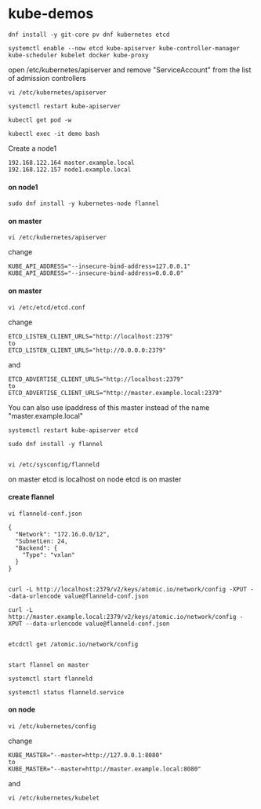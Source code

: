 # kube-demos

    dnf install -y git-core pv dnf kubernetes etcd

    systemctl enable --now etcd kube-apiserver kube-controller-manager kube-scheduler kubelet docker kube-proxy

open /etc/kubernetes/apiserver and remove "ServiceAccount" from the list of admission controllers

    vi /etc/kubernetes/apiserver

    systemctl restart kube-apiserver

    kubectl get pod -w

    kubectl exec -it demo bash

Create a node1

    192.168.122.164 master.example.local
    192.168.122.157 node1.example.local

#### on node1

    sudo dnf install -y kubernetes-node flannel


#### on master

    vi /etc/kubernetes/apiserver

change

    KUBE_API_ADDRESS="--insecure-bind-address=127.0.0.1"
    KUBE_API_ADDRESS="--insecure-bind-address=0.0.0.0"

#### on master

    vi /etc/etcd/etcd.conf

change

    ETCD_LISTEN_CLIENT_URLS="http://localhost:2379"
    to
    ETCD_LISTEN_CLIENT_URLS="http://0.0.0.0:2379"

and

    ETCD_ADVERTISE_CLIENT_URLS="http://localhost:2379"
    to
    ETCD_ADVERTISE_CLIENT_URLS="http://master.example.local:2379"

You can also use ipaddress of this master instead of the name "master.example.local"


    systemctl restart kube-apiserver etcd

    sudo dnf install -y flannel


    vi /etc/sysconfig/flanneld

on master etcd is localhost
on node etcd is on master



#### create flannel

    vi flanneld-conf.json

    {
      "Network": "172.16.0.0/12",
      "SubnetLen: 24,
      "Backend": {
        "Type": "vxlan"
      }
    }


    curl -L http://localhost:2379/v2/keys/atomic.io/network/config -XPUT --data-urlencode value@flanneld-conf.json

    curl -L http://master.example.local:2379/v2/keys/atomic.io/network/config -XPUT --data-urlencode value@flanneld-conf.json


    etcdctl get /atomic.io/network/config


    start flannel on master

    systemctl start flanneld

    systemctl status flanneld.service


#### on node

    vi /etc/kubernetes/config

change

    KUBE_MASTER="--master=http://127.0.0.1:8080"
    to
    KUBE_MASTER="--master=http://master.example.local:8080"

and

    vi /etc/kubernetes/kubelet
